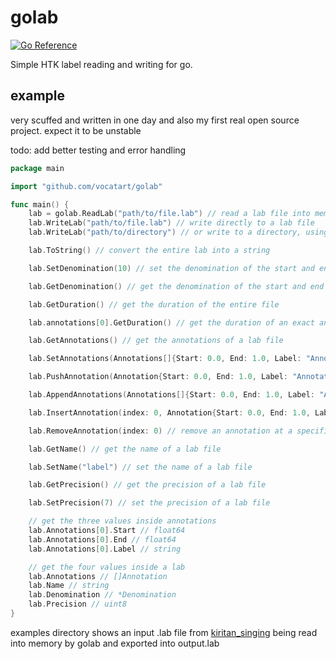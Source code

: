 # golab

[![Go Reference](https://pkg.go.dev/badge/github.com/vocatart/golab.svg)](https://pkg.go.dev/github.com/vocatart/golab)

Simple HTK label reading and writing for go.

## example

very scuffed and written in one day and also my first real open source project. expect it to be unstable

todo: add better testing and error handling

```go
package main

import "github.com/vocatart/golab"

func main() {
    lab = golab.ReadLab("path/to/file.lab") // read a lab file into memory
    lab.WriteLab("path/to/file.lab") // write directly to a lab file
    lab.WriteLab("path/to/directory") // or write to a directory, using the name field of the lab object as the filename

    lab.ToString() // convert the entire lab into a string

    lab.SetDenomination(10) // set the denomination of the start and end times of a lab file

    lab.GetDenomination() // get the denomination of the start and end times of a lab file

    lab.GetDuration() // get the duration of the entire file

    lab.annotations[0].GetDuration() // get the duration of an exact annotation

    lab.GetAnnotations() // get the annotations of a lab file

    lab.SetAnnotations(Annotations[]{Start: 0.0, End: 1.0, Label: "Annotation"}) // set the annotations of a lab file

    lab.PushAnnotation(Annotation{Start: 0.0, End: 1.0, Label: "Annotation"}) // push an annotation to the end of the annotations slice in a lab file

    lab.AppendAnnotations(Annotations[]{Start: 0.0, End: 1.0, Label: "Annotation", Start: 1.0, End: 2.0, Label: "Annotation 2"}) // append annotations to the end of the annotations slice in a lab file

    lab.InsertAnnotation(index: 0, Annotation{Start: 0.0, End: 1.0, Label: "Annotation"}) // insert an annotation at a specific index in the annotations slice in a lab file

    lab.RemoveAnnotation(index: 0) // remove an annotation at a specific index in the annotations slice in a lab file

    lab.GetName() // get the name of a lab file

    lab.SetName("label") // set the name of a lab file

    lab.GetPrecision() // get the precision of a lab file

    lab.SetPrecision(7) // set the precision of a lab file

    // get the three values inside annotations
    lab.Annotations[0].Start // float64
    lab.Annotations[0].End // float64
    lab.Annotations[0].Label // string

    // get the four values inside a lab
    lab.Annotations // []Annotation
    lab.Name // string
    lab.Denomination // *Denomination
    lab.Precision // uint8
}
```

examples directory shows an input .lab file from [kiritan_singing](https://github.com/mmorise/kiritan_singing) being read into memory by golab and exported into output.lab
